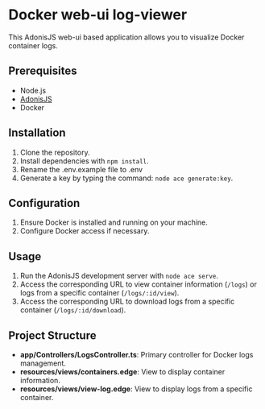 # Docker web-ui log-viewer

This AdonisJS web-ui based application allows you to visualize Docker container logs.

## Prerequisites

- Node.js
- [AdonisJS](https://adonisjs.com)
- Docker

## Installation

1. Clone the repository.
2. Install dependencies with `npm install`.
3. Rename the .env.example file to .env
2. Generate a key by typing the command: `node ace generate:key`.

## Configuration

1. Ensure Docker is installed and running on your machine.
2. Configure Docker access if necessary.

## Usage

1. Run the AdonisJS development server with `node ace serve`.
2. Access the corresponding URL to view container information (`/logs`) or logs from a specific container (`/logs/:id/view`).
2. Access the corresponding URL to download  logs from a specific container (`/logs/:id/download`).

## Project Structure

- **app/Controllers/LogsController.ts**: Primary controller for Docker logs management.
- **resources/views/containers.edge**: View to display container information.
- **resources/views/view-log.edge**: View to display logs from a specific container.
